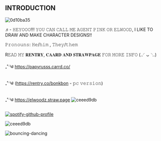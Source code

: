 ## INTRODUCTION

![0d10ba35](https://github.com/user-attachments/assets/569a3543-643f-4828-89c8-11f497f5f26b)

♬- 𝙷𝙴𝚈𝙾𝙾𝙾!!! 𝚈𝙾𝚄 𝙲𝙰𝙽 𝙲𝙰𝙻𝙻 𝙼𝙴 𝙰𝙶𝙴𝙽𝚃 𝙿𝙸𝙽𝙺 𝙾𝚁 𝙴𝙻𝚆𝙾𝙾𝙳, I LIKE TO DRAW AND MAKE CHARACTER DESIGNS!!

𝙿𝚛𝚘𝚗𝚘𝚞𝚗𝚜: 𝙷𝚎/𝚑𝚒𝚖 , 𝚃𝚑𝚎𝚢/𝚝𝚑𝚎𝚖

R𝙴𝙰𝙳 𝙼𝚈 𝐑𝐄𝐍𝐓𝐑𝐘, 𝐂𝐀𝐀𝐑𝐃 𝐀𝐍𝐃 𝐒𝐓𝐑𝐀𝐖𝐏𝐀𝐆𝐄 𝙵𝙾𝚁 𝙼𝙾𝚁𝙴 𝙸𝙽𝙵𝙾 (..◜ᴗ◝..)

₊˚ˑ༄ https://papyrusss.carrd.co/

₊˚ˑ༄ (https://rentry.co/bonkbon - 𝚙𝚌 𝚟𝚎𝚛𝚜𝚒𝚘𝚗)

₊˚ˑ༄ https://elwoodz.straw.page
![ceeed9db](https://github.com/user-attachments/assets/c6e46562-fb8f-4c22-a4fd-4e2ee9978891)

[![spotify-github-profile](https://spotify-github-profile.kittinanx.com/api/view?uid=314v3h63yq4ubhatfq4544ftvuze&cover_image=false&theme=novatorem&show_offline=false&background_color=801132&interchange=true&bar_color=ffb5b5&bar_color_cover=false)](https://spotify-github-profile.kittinanx.com/api/view?uid=314v3h63yq4ubhatfq4544ftvuze&redirect=true)

![ceeed9db](https://github.com/user-attachments/assets/c6e46562-fb8f-4c22-a4fd-4e2ee9978891)

![bouncing-dancing](https://github.com/user-attachments/assets/f70f4166-b649-4cf2-a110-e5f4fdce6f1b)

